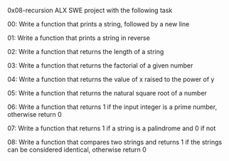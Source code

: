 0x08-recursion ALX SWE project with the following task

00: Write a function that prints a string, followed by a new line

01: Write a function that prints a string in reverse

02: Write a function that returns the length of a string

03: Write a function that returns the factorial of a given number

04: Write a function that returns the value of x raised to the power of y

05: Write a function that returns the natural square root of a number

06: Write a function that returns 1 if the input integer is a prime number, otherwise return 0

07: Write a function that returns 1 if a string is a palindrome and 0 if not

08: Write a function that compares two strings and returns 1 if the strings can be considered identical, otherwise return 0

